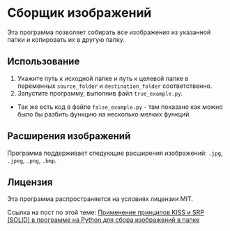# Сборщик изображений

Эта программа позволяет собирать все изображения из указанной папки и копировать их в другую папку.

## Использование

1. Укажите путь к исходной папке и путь к целевой папке в переменных `source_folder` и `destination_folder` соответственно.
2. Запустите программу, выполнив файл `true_example.py`.

- Так же есть код в файле `false_example.py` - там показано как можно было бы разбить функцию на несколько мелких функций

## Расширения изображений

Программа поддерживает следующие расширения изображений: `.jpg`, `.jpeg`, `.png`, `.bmp`.

## Лицензия

Эта программа распространяется на условиях лицензии MIT.


Ссылка на пост по этой теме: [Применение принципов KISS и SRP (SOLID) в программе на Python для сбора изображений в папке](https://vk.com/python_for_me?w=wall-184890296_733%2Fall)


